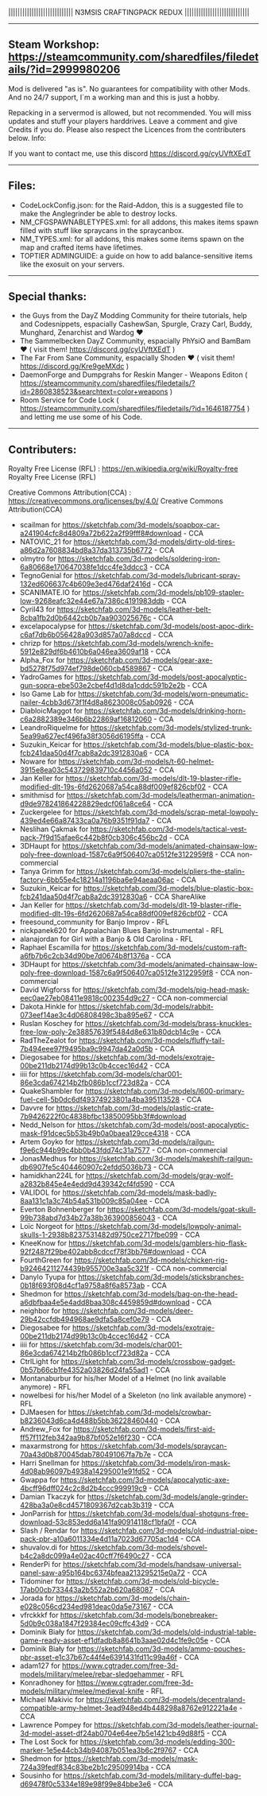 
||||||||||||||||||||||||||||
N3MSIS CRAFTINGPACK REDUX
||||||||||||||||||||||||||||


-------------
Steam Workshop: https://steamcommunity.com/sharedfiles/filedetails/?id=2999980206
-------------
Mod is delivered "as is". No guarantees for compatibility with other Mods.
And no 24/7 support, I´m a working man and this is just a hobby.

Repacking in a servermod is allowed, but not recommended. You will miss updates and stuff your players harddrives.
Leave a comment and give Credits if you do. Please also respect the Licences from the contributers below. 
Info: 

If you want to contact me, use this discord https://discord.gg/cyUVftXEdT

-------------
Files:
-------------
- CodeLockConfig.json: for the Raid-Addon, this is a suggested file to make the Anglegrinder be able to destroy locks.
- NM_CFGSPAWNABLETYPES.xml: for all addons, this makes items spawn filled with stuff like spraycans in the spraycanbox.
- NM_TYPES.xml: for all addons, this makes some items spawn on the map and crafted items have lifetimes.
- TOPTIER ADMINGUIDE: a guide on how to add balance-sensitive items like the exosuit on your servers.

-------------
Special thanks:
-------------
- the Guys from the DayZ Modding Community for theire tutorials, help and Codesnippets, espacially CashewSan, Spurgle, Crazy Carl, Buddy, Munghard, Zenarchist and Wardog ♥
- The Sammelbecken DayZ Community, espacially PhYsiO and BamBam ♥ ( visit them! https://discord.gg/cyUVftXEdT )
- The Far From Sane Community, espacially Shoden ♥ ( visit them! https://discord.gg/Kre9geMXdc )
- DaemonForge and Dumpgrahs for Reskin Manger - Weapons Editon ( https://steamcommunity.com/sharedfiles/filedetails/?id=2860838523&searchtext=color+weapons )
- Room Service for Code Lock ( https://steamcommunity.com/sharedfiles/filedetails/?id=1646187754 ) and letting me use some of his Code.

-------------
Contributers:
-------------
Royalty Free License (RFL) : https://en.wikipedia.org/wiki/Royalty-free Royalty Free License (RFL) 

Creative Commons Attribution(CCA) : https://creativecommons.org/licenses/by/4.0/ Creative Commons Attribution(CCA)

- scailman for https://sketchfab.com/3d-models/soapbox-car-a241904cfc8d4809a72b622a2f99fff8#download - CCA
- NATOVIC_21 for https://sketchfab.com/3d-models/dirty-old-tires-a86d2a7608834bd8a37da313735b6772 - CCA
- olmytro for https://sketchfab.com/3d-models/soldering-iron-6a80668e170647038fe1dcc4fe3ddcc3 - CCA
- TegnoGenial for https://sketchfab.com/3d-models/lubricant-spray-132ed606637c4b609e3ed476daf2416d - CCA
- SCANIMATE.IO for https://sketchfab.com/3d-models/pb109-stapler-low-9268eafc32e44e67a7386c4191983ddb - CCA
- Cyril43 for https://sketchfab.com/3d-models/leather-belt-8cba1fb2d0b6442cb0b7aa903025676c - CCA
- excelapocalypse for https://sketchfab.com/3d-models/post-apoc-dirk-c6af7db6b056428a903d857a07a8dccd - CCA
- chrizp for https://sketchfab.com/3d-models/wrench-knife-5912e829df6b4610b6a046ea3609af18 - CCA
- Alpha_Fox for https://sketchfab.com/3d-models/gear-axe-bd5278f75d974ef798de060cb4589867 - CCA
- YadroGames for https://sketchfab.com/3d-models/post-apocalyptic-gun-sopra-ebe503e2cbef4d1d8da1cddc591b2e2b - CCA
- Iso Game Lab for https://sketchfab.com/3d-models/worn-pneumatic-nailer-4cbb3d673f1f4d8a8623008c05ab0926 - CCA
- DiabloicMaggot for https://sketchfab.com/3d-models/drinking-horn-c6a2882389e346b6b22869af16812060 - CCA
- LeandroRiquelme for https://sketchfab.com/3d-models/stylized-trunk-5ea99a627ecf496fa38f3056d6195ffa - CCA
- Suzukin_Keicar for https://sketchfab.com/3d-models/blue-plastic-box-fcb241daa50d4f7cab8a2dc3912830a6 - CCA
- Noware for https://sketchfab.com/3d-models/t-60-helmet-3915e8ea03c543729839710c4456a052 - CCA
- Jan Keller for https://sketchfab.com/3d-models/dlt-19-blaster-rifle-modified-dlt-19s-6fd2620687a54ca88df009ef826cbf02 - CCA
- smithmisd for https://sketchfab.com/3d-models/leatherman-animation-d9de978241864228829edcf061a8ce64 - CCA
- Zuckergelee for https://sketchfab.com/3d-models/scrap-metal-lowpoly-439ed4e66a87433ca0a76b9351f91da7 - CCA
- Neslihan Çakmak for https://sketchfab.com/3d-models/tactical-vest-pack-7f9d15afae6c442b8f0cb306c456bc2d - CCA
- 3DHaupt for https://sketchfab.com/3d-models/animated-chainsaw-low-poly-free-download-1587c6a9f506407ca0512fe3122959f8 - CCA non-commercial
- Tanya Grimm for https://sketchfab.com/3d-models/pliers-the-stalin-factory-6bb55e4c18214a1196ba6e94aeaa06ac - CCA
- Suzukin_Keicar for https://sketchfab.com/3d-models/blue-plastic-box-fcb241daa50d4f7cab8a2dc3912830a6 - CCA ShareAlike
- Jan Keller for https://sketchfab.com/3d-models/dlt-19-blaster-rifle-modified-dlt-19s-6fd2620687a54ca88df009ef826cbf02 - CCA
- freesound_community for Banjo Improv - RFL
- nickpanek620 for Appalachian Blues Banjo Instrumental - RFL
- alanajordan for Girl with a Banjo & Old Carolina - RFL
- Raphael Escamilla for https://sketchfab.com/3d-models/custom-raft-a6fb7b6c2cb34d90be7d0674b8f1376a - CCA
- 3DHaupt for https://sketchfab.com/3d-models/animated-chainsaw-low-poly-free-download-1587c6a9f506407ca0512fe3122959f8 - CCA non-commercial
- David Wigforss for https://sketchfab.com/3d-models/pig-head-mask-eec0ae27eb08411e9818c002354d9c27 - CCA non-commercial
- Dakota.Hinkle for https://sketchfab.com/3d-models/rabbit-073eef14ae3c4d06808498c3ba895e67 - CCA
- Ruslan Koschey for https://sketchfab.com/3d-models/brass-knuckles-free-low-poly-2e38857639f5484d8e631b80dcb14c9e - CCA
- RadTheZealot for https://sketchfab.com/3d-models/fluffy-tail-7b494eee97f9495ba9c9947da42a0d5b - CCA
- Diegosabee for https://sketchfab.com/3d-models/exotraje-00be211db2174d99b13c0b4ccec16d42 - CCA
- iiii for https://sketchfab.com/3d-models/char001-86e3cda674214b2fb086b1ccf723d82a - CCA
- QuakeShambler for https://sketchfab.com/3d-models/l600-primary-fuel-cell-5b0dc6df49374923801a4ba395113528 - CCA
- Davvre for https://sketchfab.com/3d-models/plastic-crate-7b9426222f0c4838bfbc13850095bb3f#download
- Nedd_Nelson for https://sketchfab.com/3d-models/post-apocalyptic-mask-f91dcec5b53b49b0a0baea129cce4318 - CCA
- Artem Goyko for https://sketchfab.com/3d-models/railgun-f9e6c944b99c4bb0b43fdd74c31a7577 - CCA non-commercial
- JonasMedhus for https://sketchfab.com/3d-models/makeshift-railgun-db6907fe5c404460907c2efdd5036b73 - CCA
- hamidkhan224L for https://sketchfab.com/3d-models/gray-wolf-a2832b845e4e4edd9d439342cf4fd590 - CCA
- VALIDOL for https://sketchfab.com/3d-models/mask-badly-8aa131c1a3c74b54a531b009c85a04ee - CCA
- Everton Bohnenberger for https://sketchfab.com/3d-models/goat-skull-99b738abd7d34b27a38b363900856043 - CCA
- Loïc Norgeot for https://sketchfab.com/3d-models/lowpoly-animal-skulls-1-2938b8237531482d9750ce2717fbe099 - CCA
- KneeKnow for https://sketchfab.com/3d-models/gamblers-hip-flask-92f2487f29be402abb8cdccf78f3bb76#download - CCA
- FourthGreen for https://sketchfab.com/3d-models/chicken-rig-b92464211274439b955700e3aa5c321f - CCA non-commercial
- Danylo Tyupa for https://sketchfab.com/3d-models/sticksbranches-0b18f693f08d4cf1a9758a8f6a8573ab - CCA
- Shedmon for https://sketchfab.com/3d-models/bag-on-the-head-a6dbfbaa4e5e4add8baa308c4459859d#download - CCA
- neighbor for https://sketchfab.com/3d-models/deer-29b42ccfdb494968ae9dfa5a8cef0e79 - CCA
- Diegosabee for https://sketchfab.com/3d-models/exotraje-00be211db2174d99b13c0b4ccec16d42 - CCA
- iiii for https://sketchfab.com/3d-models/char001-86e3cda674214b2fb086b1ccf723d82a - CCA
- CtrlLight for https://sketchfab.com/3d-models/crossbow-gadget-0b57b66cb1fe4352a03826d24fa55ad1 - CCA
- Montanaburbur for his/her Model of a Helmet (no link available anymore) - RFL
- nowelbesi for his/her Model of a Skeleton (no link available anymore) - RFL
- DJMaesen for https://sketchfab.com/3d-models/crowbar-b8236043d6ca4d488b5bb36228460440 - CCA
- Andrew_Fox for https://sketchfab.com/3d-models/first-aid-ff57f112feb342aa9b87bf052e16f230 - CCA
- maxarmstrong for https://sketchfab.com/3d-models/spraycan-70a43d0b870045dab780491067fa7b7e - CCA
- Harri Snellman for https://sketchfab.com/3d-models/iron-mask-4d08ab96097b4938a14295001e91fd52 - CCA
- Gwappa for https://sketchfab.com/3d-models/apocalyptic-axe-4bcff96dff024c2c8d2b4ccc999919c9  - CCA
- Damian Tkaczyk for https://sketchfab.com/3d-models/angle-grinder-428ba3a0e8cd4571809367d2cab3b319 - CCA
- JonParrish for https://sketchfab.com/3d-models/dual-shotguns-free-download-53c853edd6a141fa90914118cf1bfa0f - CCA
- Slash / Rendar for https://sketchfab.com/3d-models/old-industrial-pipe-pack-pbr-a10a6011334e4d11a7023d67705ac1d4 - CCA
- shuvalov.di for https://sketchfab.com/3d-models/shovel-b4c2a8dc099a4e02ac40cff7f6490c27 - CCA
- RenderPi for https://sketchfab.com/3d-models/handsaw-universal-panel-saw-a95b164bc6374bfeaa213295215e0a72 - CCA
- Tidominer for https://sketchfab.com/3d-models/old-bicycle-17ab00cb733443a2b552a2b620a68087 - CCA
- Jorada for https://sketchfab.com/3d-models/chain-e028c056cd234ed981deac0da5e73167 - CCA
- vfrckkkf for https://sketchfab.com/3d-models/bonebreaker-5d0b9c038a1847f29384ec09cffc43d9 - CCA
- Dominik Biały for https://sketchfab.com/3d-models/old-industrial-table-game-ready-asset-ef1dfadb8a8641b3aae02d4c1fe9c05e - CCA
- Dominik Biały for https://sketchfab.com/3d-models/ammo-pouches-pbr-asset-e1c37b67c44f4e6391431fd11c99a46f - CCA
- adam127 for https://www.cgtrader.com/free-3d-models/military/melee/rebar-sledgehammer - RFL
- Konradhoney for https://www.cgtrader.com/free-3d-models/military/melee/medieval-knife - RFL
- Michael Makivic for https://sketchfab.com/3d-models/decentraland-compatible-army-helmet-3ead948ed4b448298a8762e912221a4e - CCA
- Lawrence Pompey for https://sketchfab.com/3d-models/leather-journal-3d-model-asset-df24ab0704e64ee7b5e1421cb49d88f5 - CCA
- The Lost Sock for https://sketchfab.com/3d-models/edding-300-marker-1e5e44cb34b94087b051ea3b6c2f9767 - CCA
- Shedmon for https://sketchfab.com/3d-models/mask-724a39fedf834c83be2b1c29509914ba - CCA
- Sousinho for https://sketchfab.com/3d-models/military-duffel-bag-d69478f0c5334e189e98f99e84bbe3e6 - CCA

